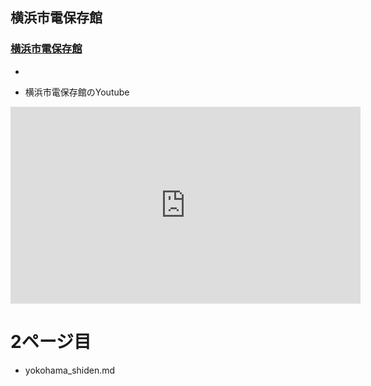 ## 横浜市電保存館

### [横浜市電保存館](https://www.shiden.yokohama/)
- 

- 横浜市電保存館のYoutube


<iframe width="560" height="315" src="https://www.youtube.com/embed/Q_X6AixKNsc" title="YouTube video player" frameborder="0" allow="accelerometer; autoplay; clipboard-write; encrypted-media; gyroscope; picture-in-picture" allowfullscreen></iframe>


# 2ページ目
- yokohama_shiden.md

